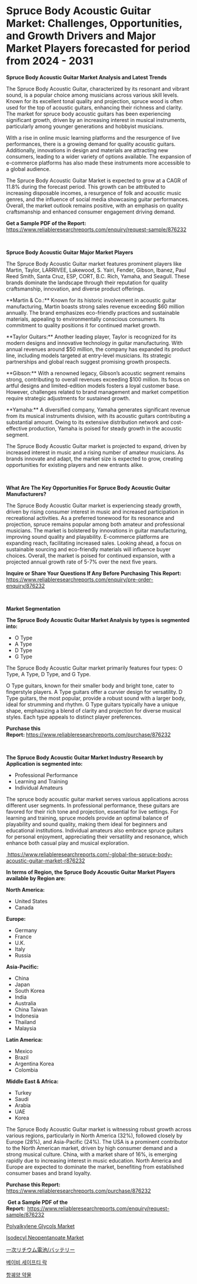 <p><h1>Spruce Body Acoustic Guitar Market: Challenges, Opportunities, and Growth Drivers and Major Market Players forecasted for period from 2024 - 2031</h1></p><p><strong>Spruce Body Acoustic Guitar Market Analysis and Latest Trends</strong></p>
<p><p>The Spruce Body Acoustic Guitar, characterized by its resonant and vibrant sound, is a popular choice among musicians across various skill levels. Known for its excellent tonal quality and projection, spruce wood is often used for the top of acoustic guitars, enhancing their richness and clarity. The market for spruce body acoustic guitars has been experiencing significant growth, driven by an increasing interest in musical instruments, particularly among younger generations and hobbyist musicians.</p><p>With a rise in online music learning platforms and the resurgence of live performances, there is a growing demand for quality acoustic guitars. Additionally, innovations in design and materials are attracting new consumers, leading to a wider variety of options available. The expansion of e-commerce platforms has also made these instruments more accessible to a global audience.</p><p>The Spruce Body Acoustic Guitar Market is expected to grow at a CAGR of 11.8% during the forecast period. This growth can be attributed to increasing disposable incomes, a resurgence of folk and acoustic music genres, and the influence of social media showcasing guitar performances. Overall, the market outlook remains positive, with an emphasis on quality craftsmanship and enhanced consumer engagement driving demand.</p></p>
<p><strong>Get a Sample PDF of the Report:&nbsp;</strong> <a href="https://www.reliableresearchreports.com/enquiry/request-sample/876232">https://www.reliableresearchreports.com/enquiry/request-sample/876232</a></p>
<p>&nbsp;</p>
<p><strong>Spruce Body Acoustic Guitar Major Market Players</strong></p>
<p><p>The Spruce Body Acoustic Guitar market features prominent players like Martin, Taylor, LARRIVEE, Lakewood, S. Yairi, Fender, Gibson, Ibanez, Paul Reed Smith, Santa Cruz, ESP, CORT, B.C. Rich, Yamaha, and Seagull. These brands dominate the landscape through their reputation for quality craftsmanship, innovation, and diverse product offerings.</p><p>**Martin & Co.:** Known for its historic involvement in acoustic guitar manufacturing, Martin boasts strong sales revenue exceeding $60 million annually. The brand emphasizes eco-friendly practices and sustainable materials, appealing to environmentally conscious consumers. Its commitment to quality positions it for continued market growth.</p><p>**Taylor Guitars:** Another leading player, Taylor is recognized for its modern designs and innovative technology in guitar manufacturing. With annual revenues around $50 million, the company has expanded its product line, including models targeted at entry-level musicians. Its strategic partnerships and global reach suggest promising growth prospects.</p><p>**Gibson:** With a renowned legacy, Gibson’s acoustic segment remains strong, contributing to overall revenues exceeding $100 million. Its focus on artful designs and limited-edition models fosters a loyal customer base. However, challenges related to brand management and market competition require strategic adjustments for sustained growth.</p><p>**Yamaha:** A diversified company, Yamaha generates significant revenue from its musical instruments division, with its acoustic guitars contributing a substantial amount. Owing to its extensive distribution network and cost-effective production, Yamaha is poised for steady growth in the acoustic segment.</p><p>The Spruce Body Acoustic Guitar market is projected to expand, driven by increased interest in music and a rising number of amateur musicians. As brands innovate and adapt, the market size is expected to grow, creating opportunities for existing players and new entrants alike.</p></p>
<p>&nbsp;</p>
<p><strong>What Are The Key Opportunities For Spruce Body Acoustic Guitar Manufacturers?</strong></p>
<p><p>The Spruce Body Acoustic Guitar market is experiencing steady growth, driven by rising consumer interest in music and increased participation in recreational activities. As a preferred tonewood for its resonance and projection, spruce remains popular among both amateur and professional musicians. The market is bolstered by innovations in guitar manufacturing, improving sound quality and playability. E-commerce platforms are expanding reach, facilitating increased sales. Looking ahead, a focus on sustainable sourcing and eco-friendly materials will influence buyer choices. Overall, the market is poised for continued expansion, with a projected annual growth rate of 5-7% over the next five years.</p></p>
<p><strong>Inquire or Share Your Questions If Any Before Purchasing This Report:</strong> <a href="https://www.reliableresearchreports.com/enquiry/pre-order-enquiry/876232">https://www.reliableresearchreports.com/enquiry/pre-order-enquiry/876232</a></p>
<p>&nbsp;</p>
<p><strong>Market Segmentation</strong></p>
<p><strong>The Spruce Body Acoustic Guitar Market Analysis by types is segmented into:</strong></p>
<p><ul><li>O Type</li><li>A Type</li><li>D Type</li><li>G Type</li></ul></p>
<p><p>The Spruce Body Acoustic Guitar market primarily features four types: O Type, A Type, D Type, and G Type. </p><p>O Type guitars, known for their smaller body and bright tone, cater to fingerstyle players. A Type guitars offer a curvier design for versatility. D Type guitars, the most popular, provide a robust sound with a larger body, ideal for strumming and rhythm. G Type guitars typically have a unique shape, emphasizing a blend of clarity and projection for diverse musical styles. Each type appeals to distinct player preferences.</p></p>
<p><strong>Purchase this Report:&nbsp;</strong><a href="https://www.reliableresearchreports.com/purchase/876232">https://www.reliableresearchreports.com/purchase/876232</a></p>
<p>&nbsp;</p>
<p><strong>The Spruce Body Acoustic Guitar Market Industry Research by Application is segmented into:</strong></p>
<p><ul><li>Professional Performance</li><li>Learning and Training</li><li>Individual Amateurs</li></ul></p>
<p><p>The spruce body acoustic guitar market serves various applications across different user segments. In professional performance, these guitars are favored for their rich tone and projection, essential for live settings. For learning and training, spruce models provide an optimal balance of playability and sound quality, making them ideal for beginners and educational institutions. Individual amateurs also embrace spruce guitars for personal enjoyment, appreciating their versatility and resonance, which enhance both casual play and musical exploration.</p></p>
<p><a href="https://www.reliableresearchreports.com/-global-the-spruce-body-acoustic-guitar-market-r876232">&nbsp;https://www.reliableresearchreports.com/-global-the-spruce-body-acoustic-guitar-market-r876232</a></p>
<p><strong>In terms of Region, the Spruce Body Acoustic Guitar Market Players available by Region are:</strong></p>
<p>
    <p> <strong> North America: </strong>
        <ul>
            <li>United States</li>
            <li>Canada</li>
        </ul>
        </p> 
    <p> <strong> Europe: </strong>
        <ul>
            <li>Germany</li>
            <li>France</li>
            <li>U.K.</li>
            <li>Italy</li>
            <li>Russia</li>
        </ul>
        </p> 
    <p> <strong> Asia-Pacific: </strong>
        <ul>
            <li>China</li>
            <li>Japan</li>
            <li>South Korea</li>
            <li>India</li>
            <li>Australia</li>
            <li>China Taiwan</li>
            <li>Indonesia</li>
            <li>Thailand</li>
            <li>Malaysia</li>
        </ul>
        </p> 
    <p> <strong> Latin America: </strong>
        <ul>
            <li>Mexico</li>
            <li>Brazil</li>
            <li>Argentina Korea</li>
            <li>Colombia</li>
        </ul>
        </p> 
    <p> <strong> Middle East & Africa: </strong>
        <ul>
            <li>Turkey</li>
            <li>Saudi</li>
            <li>Arabia</li>
            <li>UAE</li>
            <li>Korea</li>
        </ul>
    </p>
    </p>
<p><p>The Spruce Body Acoustic Guitar market is witnessing robust growth across various regions, particularly in North America (32%), followed closely by Europe (28%), and Asia-Pacific (24%). The USA is a prominent contributor to the North American market, driven by high consumer demand and a strong musical culture. China, with a market share of 16%, is emerging rapidly due to increasing interest in music education. North America and Europe are expected to dominate the market, benefiting from established consumer bases and brand loyalty.</p></p>
<p><strong>Purchase this Report: </strong><a href="https://www.reliableresearchreports.com/purchase/876232">https://www.reliableresearchreports.com/purchase/876232</a></p>
<p>&nbsp;<strong>Get a Sample PDF of the Report:&nbsp;&nbsp;</strong><a href="https://www.reliableresearchreports.com/enquiry/request-sample/876232">https://www.reliableresearchreports.com/enquiry/request-sample/876232</a></p>
<p><strong></strong></p>
<p><p><a href="https://medium.com/@abigailakonb356/market-insights-global-polyalkylene-glycols-market-forecast-and-innovation-trends-2024-2031-377001fac1f5">Polyalkylene Glycols Market</a></p><p><a href="https://issuu.com/reportprime-2/docs/isodecyl-neopentanoate-market-size-_1f2fc8f7467cd4">Isodecyl Neopentanoate Market</a></p><p><a href="https://medium.com/@reyeshowell655/primary-lithium-cells-batteries-market-%E3%81%AF-%E3%82%B3%E3%82%B9%E3%83%88%E7%AE%A1%E7%90%86%E3%81%A8%E5%8A%B9%E7%8E%87%E5%90%91%E4%B8%8A%E3%82%92%E5%84%AA%E5%85%88%E3%81%97%E3%81%BE%E3%81%99-%E3%81%95%E3%82%89%E3%81%AB-%E5%A0%B1%E5%91%8A%E6%9B%B8%E3%81%AF%E5%B8%82%E5%A0%B4%E3%81%AE%E9%9C%80%E8%A6%81%E9%9D%A2%E3%81%A8%E4%BE%9B%E7%B5%A6%E9%9D%A2%E3%81%AE%E4%B8%A1%E6%96%B9%E3%82%92%E3%82%AB%E3%83%90%E3%83%BC%E3%81%97%E3%81%A6%E3%81%84%E3%81%BE%E3%81%99-b7c508cde150">一次リチウム電池/バッテリー</a></p><p><a href="https://medium.com/@biancamacdonald87/%EC%84%B8%EA%B3%84-baby-safety-locks-market-%EC%9D%80-2024%EC%97%90%EC%84%9C-2031%EB%A1%9C-%EC%97%B0%ED%8F%89%EA%B7%A0-%EC%A6%9D%EA%B0%80%EC%9C%A8%EC%9D%84-%EB%B3%B4%EC%9D%BC-%EA%B2%83%EC%9C%BC%EB%A1%9C-%EC%98%88%EC%83%81%EB%90%A9%EB%8B%88%EB%8B%A4-13a999ddc25e">베이비 세이프티 락</a></p><p><a href="https://medium.com/@terina.1/%EB%8B%A4%EC%9D%8C-%EB%AC%B8%EC%9E%A5%EC%9D%84-%ED%95%9C%EA%B5%AD%EC%96%B4%EB%A1%9C-%EB%B2%88%EC%97%AD%ED%95%98%EB%A9%B4-%EB%8B%A4%EC%9D%8C%EA%B3%BC-%EA%B0%99%EC%8A%B5%EB%8B%88%EB%8B%A4-dcbb942f9454">항궤양 약물</a></p></p>